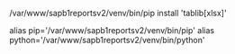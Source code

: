 

/var/www/sapb1reportsv2/venv/bin/pip install 'tablib[xlsx]'


alias pip='/var/www/sapb1reportsv2/venv/bin/pip'
alias python='/var/www/sapb1reportsv2/venv/bin/python'
